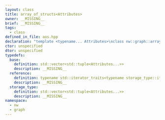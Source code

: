 ```yaml
---
layout: class
title: array_of_structs<Attributes>
owner: __MISSING__
brief: __MISSING__
tags:
  - class
defined_in_file: aos.hpp
declaration: "template <typename... Attributes>\nclass nw::graph::array_of_structs;"
ctor: unspecified
dtor: unspecified
typedefs:
  base:
    definition: std::vector<std::tuple<Attributes...>>
    description: __MISSING__
  reference:
    definition: typename std::iterator_traits<typename storage_type::iterator>::reference
    description: __MISSING__
  storage_type:
    definition: std::vector<std::tuple<Attributes...>>
    description: __MISSING__
namespace:
  - nw
  - graph
---
```

